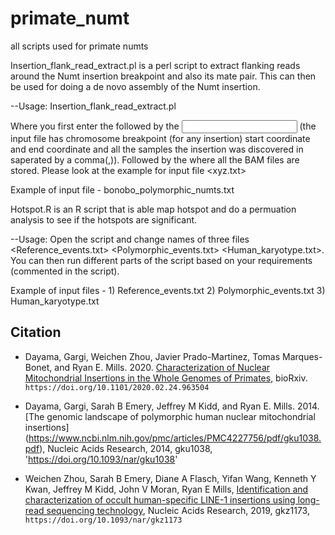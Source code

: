 # primate_numt
all scripts used for primate numts

Insertion_flank_read_extract.pl is a perl script to extract flanking reads around the Numt insertion breakpoint and also its mate pair. 
This can then be used for doing a de novo assembly of the Numt insertion.

--Usage: Insertion_flank_read_extract.pl <File with Numts and samples they are found in bedFormat.txt> <directory with BAM files>

Where you first enter the <name of the script> followed by the <input file in bed format> (the input file has chromosome breakpoint (for any insertion) start coordinate and end coordinate and all the samples the insertion was discovered in saperated by a comma(,)).
Followed by the <directory path> where all the BAM files are stored. Please look at the example for input file <xyz.txt>

Example of input file - bonobo_polymorphic_numts.txt

Hotspot.R is an R script that is able map hotspot and do a permuation analysis to see if the hotspots are significant. 

--Usage: Open the script and change names of three files <Reference_events.txt> <Polymorphic_events.txt> <Human_karyotype.txt>. 
You can then run different parts of the script based on your requirements (commented in the script). 

Example of input files  - 1) Reference_events.txt 2) Polymorphic_events.txt 3) Human_karyotype.txt

## Citation
* Dayama, Gargi, Weichen Zhou, Javier Prado-Martinez, Tomas Marques-Bonet, and Ryan E. Mills. 2020. [Characterization of Nuclear Mitochondrial Insertions in the Whole Genomes of Primates](https://www.biorxiv.org/content/10.1101/2020.02.24.963504v2.abstract),
bioRxiv. `https://doi.org/10.1101/2020.02.24.963504`

* Dayama, Gargi, Sarah B Emery, Jeffrey M Kidd, and Ryan E. Mills. 2014. [The genomic landscape of polymorphic human nuclear mitochondrial insertions] (https://www.ncbi.nlm.nih.gov/pmc/articles/PMC4227756/pdf/gku1038.pdf),
Nucleic Acids Research, 2014, gku1038, 'https://doi.org/10.1093/nar/gku1038'

* Weichen Zhou, Sarah B Emery, Diane A Flasch, Yifan Wang, Kenneth Y Kwan, Jeffrey M Kidd, John V Moran, Ryan E Mills,
[Identification and characterization of occult human-specific LINE-1 insertions using long-read sequencing technology](https://academic.oup.com/nar/advance-article/doi/10.1093/nar/gkz1173/5680708), 
Nucleic Acids Research, 2019, gkz1173, `https://doi.org/10.1093/nar/gkz1173`
